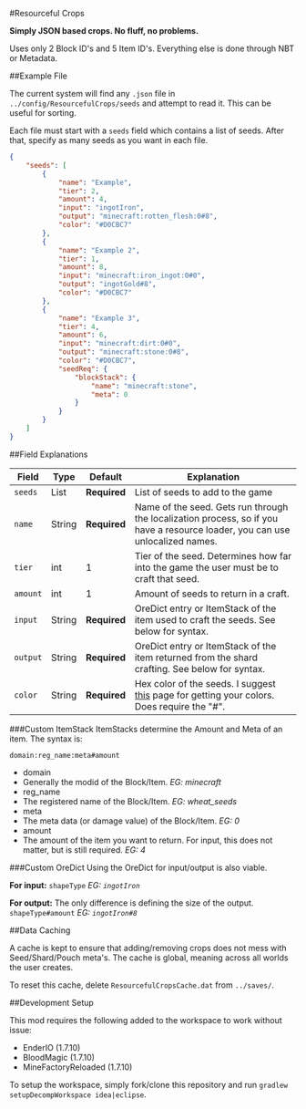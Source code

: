 #Resourceful Crops

**Simply JSON based crops. No fluff, no problems.**

Uses only 2 Block ID's and 5 Item ID's. Everything else is done through NBT or Metadata.

##Example File

The current system will find any `.json` file in `../config/ResourcefulCrops/seeds` and attempt to read it. This can be useful for sorting.

Each file must start with a `seeds` field which contains a list of seeds. After that, specify as many seeds as you want in each file.

```json
{
    "seeds": [
        {
            "name": "Example",
            "tier": 2,
            "amount": 4,
            "input": "ingotIron",
            "output": "minecraft:rotten_flesh:0#8",
            "color": "#D0CBC7"
        },
        {
            "name": "Example 2",
            "tier": 1,
            "amount": 8,
            "input": "minecraft:iron_ingot:0#0",
            "output": "ingotGold#8",
            "color": "#D0CBC7"
        },
        {
            "name": "Example 3",
            "tier": 4,
            "amount": 6,
            "input": "minecraft:dirt:0#0",
            "output": "minecraft:stone:0#8",
            "color": "#D0CBC7",
            "seedReq": {
                "blockStack": {
                    "name": "minecraft:stone",
                    "meta": 0
                }
            }
        }
    ]
}
```

##Field Explanations

| Field    | Type   | Default      | Explanation                                                                                                                   |
|----------|--------|--------------|-------------------------------------------------------------------------------------------------------------------------------|
| `seeds`  | List   | **Required** | List of seeds to add to the game                                                                                              |
| `name`   | String | **Required** | Name of the seed. Gets run through the localization process, so if you have a resource loader, you can use unlocalized names. |
| `tier`   | int    | 1            | Tier of the seed. Determines how far into the game the user must be to craft that seed.                                       |
| `amount` | int    | 1            | Amount of seeds to return in a craft.                                                                                         |
| `input`  | String | **Required** | OreDict entry or ItemStack of the item used to craft the seeds. See below for syntax.                                         |
| `output` | String | **Required** | OreDict entry or ItemStack of the item returned from the shard crafting. See below for syntax.                                |
| `color`  | String | **Required** | Hex color of the seeds. I suggest [this](http://www.color-hex.com/) page for getting your colors. Does require the "#".       |

###Custom ItemStack
ItemStacks determine the Amount and Meta of an item. The syntax is:

`domain:reg_name:meta#amount`

* domain
 * Generally the modid of the Block/Item. *EG: minecraft*
* reg_name 
 * The registered name of the Block/Item. *EG: wheat_seeds*
* meta
 * The meta data (or damage value) of the Block/Item. *EG: 0*
* amount
 * The amount of the item you want to return. For input, this does not matter, but is still required. *EG: 4*

###Custom OreDict
Using the OreDict for input/output is also viable.

**For input:**
`shapeType` *EG: `ingotIron`*

**For output:**
The only difference is defining the size of the output.
`shapeType#amount` *EG: `ingotIron#8`*

##Data Caching

A cache is kept to ensure that adding/removing crops does not mess with Seed/Shard/Pouch meta's. The cache is global, meaning across all worlds the user creates.

To reset this cache, delete `ResourcefulCropsCache.dat` from `../saves/`.

##Development Setup

This mod requires the following added to the workspace to work without issue:

* EnderIO (1.7.10)
* BloodMagic (1.7.10)
* MineFactoryReloaded (1.7.10)

To setup the workspace, simply fork/clone this repository and run `gradlew setupDecompWorkspace idea|eclipse`. 
